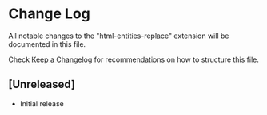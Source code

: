# Change Log

All notable changes to the "html-entities-replace" extension will be documented in this file.

Check [Keep a Changelog](http://keepachangelog.com/) for recommendations on how to structure this file.

## [Unreleased]

- Initial release